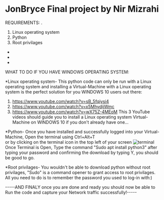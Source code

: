 # JonBryce Final project by Nir Mizrahi

REQUIREMENTS:
.
1) Linux operating system
2) Python
3) Root privilages
-
-
-
WHAT TO DO IF YOU HAVE WINDOWS OPERATING SYSTEM:

*Linux operating system- This python code can only be run with a Linux operating system and installing a Virtual-Machine with a Linux operating
system is the perfect solution for you WINDOWS 10 users out there:
1) https://www.youtube.com/watch?v=sB_5fqiysi4
2) https://www.youtube.com/watch?v=x5MhydijWmc
3) https://www.youtube.com/watch?v=wX75Z-4MEoM
This 3 YouTube videos should guide you to install a Linux operating system Virtual-Machine on WINDOWS 10 if you don't already have one...


*Python- Once you have installed and successfully logged into your Virtual-Machine, 
Open the terminal using  Ctrl+Alt+T  
or by clicking on the terminal icon in the top left of your screen
![terminal](https://user-images.githubusercontent.com/87423500/125613556-51b969d9-3d3b-4358-8d94-31c9f1ceb11f.png)
Once Terminal is Open, Type the command "Sudo apt install python3" after typing your password and confirming the download by typing Y, you should be good to go.


*Root privilages- You wouldn't be able to download python without root privilages, "Sudo" is a command opener to grant access to root privilages.
All you need to do is to remember the password you used to log-in with:)



-----AND FINALY once you are done and ready you should now be able to Run the code and capture your Network traffic successfully!-----


